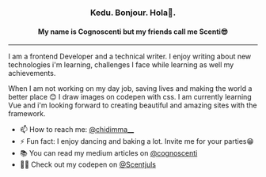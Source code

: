 <h3 align="center">Kedu. Bonjour. Hola👋.</h3>
<h4 align="center">My name is Cognoscenti but my friends call me Scenti😎</h4>

***

I am a frontend Developer and a technical writer. I enjoy writing about new technologies i'm learning, challenges I face while learning as well my achievements. 

When I am not working on my day job, saving lives and making the world a better place 😊 I draw images on codepen with css. I am currently learning Vue and i'm looking forward to creating beautiful and amazing sites with the framework. 



- 📫 How to reach me: [@chidimma__](https://twitter.com/chidimma__)
- ⚡️ Fun fact: I enjoy dancing and baking a lot. Invite me for your parties😁
- 📚 You can read my medium articles on [@cognoscenti](https://medium.com/@cognoscenti)
- 👩‍💻 Check out my codepen on [@Scentjuls](https://codepen.io/Scentjuls)
